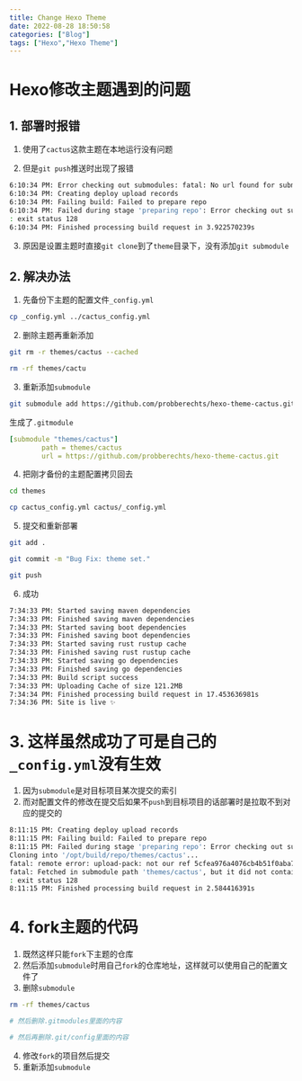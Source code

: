 ```yaml
---
title: Change Hexo Theme
date: 2022-08-28 18:50:58
categories: ["Blog"]
tags: ["Hexo","Hexo Theme"]
---
```


# Hexo修改主题遇到的问题

## 1. 部署时报错

1. 使用了`cactus`这款主题在本地运行没有问题

2. 但是`git push`推送时出现了报错

```bash
6:10:34 PM: Error checking out submodules: fatal: No url found for submodule path 'themes/cactus' in .gitmodules
6:10:34 PM: Creating deploy upload records
6:10:34 PM: Failing build: Failed to prepare repo
6:10:34 PM: Failed during stage 'preparing repo': Error checking out submodules: fatal: No url found for submodule path 'themes/cactus' in .gitmodules
: exit status 128
6:10:34 PM: Finished processing build request in 3.922570239s
```

3. 原因是设置主题时直接`git clone`到了`theme`目录下，没有添加`git submodule`

## 2. 解决办法

1. 先备份下主题的配置文件`_config.yml`

```bash
cp _config.yml ../cactus_config.yml
```

2. 删除主题再重新添加

```bash
git rm -r themes/cactus --cached

rm -rf themes/cactu
```

3. 重新添加`submodule`

```bash
git submodule add https://github.com/probberechts/hexo-theme-cactus.git themes/cactus
```

生成了`.gitmodule`

```yml
[submodule "themes/cactus"]
        path = themes/cactus
        url = https://github.com/probberechts/hexo-theme-cactus.git
```

4. 把刚才备份的主题配置拷贝回去

```bash
cd themes

cp cactus_config.yml cactus/_config.yml
```

5. 提交和重新部署

```bash
git add .

git commit -m "Bug Fix: theme set."

git push
```

6. 成功

```bash
7:34:33 PM: Started saving maven dependencies
7:34:33 PM: Finished saving maven dependencies
7:34:33 PM: Started saving boot dependencies
7:34:33 PM: Finished saving boot dependencies
7:34:33 PM: Started saving rust rustup cache
7:34:33 PM: Finished saving rust rustup cache
7:34:33 PM: Started saving go dependencies
7:34:33 PM: Finished saving go dependencies
7:34:33 PM: Build script success
7:34:33 PM: Uploading Cache of size 121.2MB
7:34:34 PM: Finished processing build request in 17.453636981s
7:34:36 PM: Site is live ✨
```

# 3. 这样虽然成功了可是自己的`_config.yml`没有生效

1. 因为`submodule`是对目标项目某次提交的索引
2. 而对配置文件的修改在提交后如果不`push`到目标项目的话部署时是拉取不到对应的提交的

```bash
8:11:15 PM: Creating deploy upload records
8:11:15 PM: Failing build: Failed to prepare repo
8:11:15 PM: Failed during stage 'preparing repo': Error checking out submodules: Submodule 'themes/cactus' (https://github.com/probberechts/hexo-theme-cactus.git) registered for path 'themes/cactus'
Cloning into '/opt/build/repo/themes/cactus'...
fatal: remote error: upload-pack: not our ref 5cfea976a4076cb4b51f0aba79ac7aa9f27b1cee
fatal: Fetched in submodule path 'themes/cactus', but it did not contain 5cfea976a4076cb4b51f0aba79ac7aa9f27b1cee. Direct fetching of that commit failed.
: exit status 128
8:11:15 PM: Finished processing build request in 2.584416391s
```

# 4. fork主题的代码

1. 既然这样只能`fork`下主题的仓库
2. 然后添加`submodule`时用自己`fork`的仓库地址，这样就可以使用自己的配置文件了
3. 删除`submodule`

```bash
rm -rf themes/cactus

# 然后删除.gitmodules里面的内容

# 然后再删除.git/config里面的内容
```

4. 修改`fork`的项目然后提交
5. 重新添加`submodule`

```bash
```

